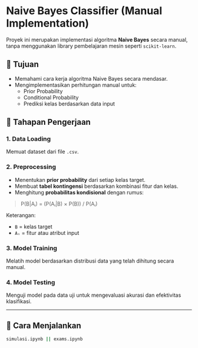# Naive Bayes Classifier (Manual Implementation)

Proyek ini merupakan implementasi algoritma **Naive Bayes** secara manual, tanpa menggunakan library pembelajaran mesin seperti `scikit-learn`. 

## 📌 Tujuan
- Memahami cara kerja algoritma Naive Bayes secara mendasar.
- Mengimplementasikan perhitungan manual untuk:
  - Prior Probability
  - Conditional Probability
  - Prediksi kelas berdasarkan data input

## 🧠 Tahapan Pengerjaan

### 1. Data Loading
Memuat dataset dari file `.csv`.

### 2. Preprocessing
- Menentukan **prior probability** dari setiap kelas target.
- Membuat **tabel kontingensi** berdasarkan kombinasi fitur dan kelas.
- Menghitung **probabilitas kondisional** dengan rumus:

> P(B|Aᵢ) = (P(Aᵢ|B) × P(B)) / P(Aᵢ)

Keterangan:
- `B` = kelas target
- `Aᵢ` = fitur atau atribut input

### 3. Model Training
Melatih model berdasarkan distribusi data yang telah dihitung secara manual.

### 4. Model Testing
Menguji model pada data uji untuk mengevaluasi akurasi dan efektivitas klasifikasi.

---

## 🚀 Cara Menjalankan
```bash
simulasi.ipynb || exams.ipynb
